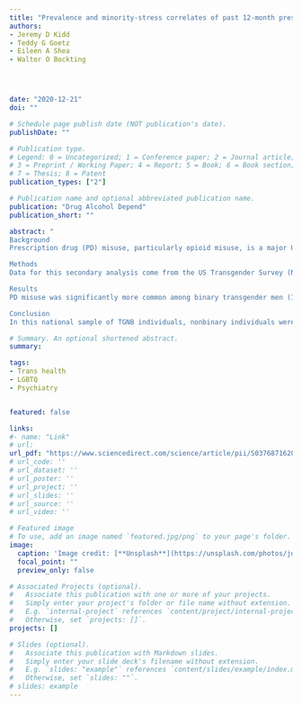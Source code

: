 ```yaml
---
title: "Prevalence and minority-stress correlates of past 12-month prescription drug misuse in a national sample of transgender and gender nonbinary adults: Results from the U.S. Transgender Survey"
authors:
- Jeremy D Kidd
- Teddy G Goetz
- Eileen A Shea
- Waltor O Bockting




date: "2020-12-21"
doi: ""

# Schedule page publish date (NOT publication's date).
publishDate: ""

# Publication type.
# Legend: 0 = Uncategorized; 1 = Conference paper; 2 = Journal article;
# 3 = Preprint / Working Paper; 4 = Report; 5 = Book; 6 = Book section;
# 7 = Thesis; 8 = Patent
publication_types: ["2"]

# Publication name and optional abbreviated publication name.
publication: "Drug Alcohol Depend"
publication_short: ""

abstract: "
Background
Prescription drug (PD) misuse, particularly opioid misuse, is a major US public health concern. While transgender and gender nonbinary (TGNB) individuals experience numerous health disparities, including substance use disparities, little research has focused on PD misuse in this population.

Methods
Data for this secondary analysis come from the US Transgender Survey (N = 26,689). First, we examined bivariate differences in past 12-month PD misuse among binary transgender women, binary transgender men, nonbinary individuals assigned-female-at-birth (AFAB), and nonbinary individuals assigned-male-at-birth (AMAB). We then used multivariable logistic regression (separately based on sex-assigned-at-birth) to examine the relationship between gender-identity related discrimination and PD misuse.

Results
PD misuse was significantly more common among binary transgender men (17.3 %), nonbinary AFAB individuals (18.7 %), and nonbinary AMAB individuals (18.0 %); compared to binary transgender women (13.5 %). In multivariable analyses, nonbinary identity was associated with higher odds of PD misuse among TGNB AFAB individuals (OR = 1.121; 95 %CI 1.021−1.232) and AMAB individuals (OR = 1.315; 95 % CI 1.133−1.527). Controlling for overall health status and psychological distress, public accommodations discrimination was associated with PD misuse among TGNB AMAB individuals (OR = 1.578, 95 %CI 1.354−1.839). Among both groups, healthcare discrimination was associated with PD misuse (AFAB OR = 1.388, 95 %CI 1.255−1.534; AMAB OR = 1.227, 95 %CI 1.073−1.404).

Conclusion
In this national sample of TGNB individuals, nonbinary individuals were at greater risk for PD misuse than binary individuals, possibly due to less societal affirmation. Similar to other TGNB health disparities, discrimination based on gender identity/expression was associated with PD misuse. This highlights the importance of interventions to reduce discrimination against TGNB individuals."

# Summary. An optional shortened abstract.
summary:

tags:
- Trans health
- LGBTQ
- Psychiatry


featured: false

links:
#- name: "Link"
# url: 
url_pdf: "https://www.sciencedirect.com/science/article/pii/S0376871620306396"
# url_code: ''
# url_dataset: ''
# url_poster: ''
# url_project: ''
# url_slides: ''
# url_source: ''
# url_video: ''

# Featured image
# To use, add an image named `featured.jpg/png` to your page's folder. 
image:
  caption: 'Image credit: [**Unsplash**](https://unsplash.com/photos/jdD8gXaTZsc)'
  focal_point: ""
  preview_only: false

# Associated Projects (optional).
#   Associate this publication with one or more of your projects.
#   Simply enter your project's folder or file name without extension.
#   E.g. `internal-project` references `content/project/internal-project/index.md`.
#   Otherwise, set `projects: []`.
projects: []

# Slides (optional).
#   Associate this publication with Markdown slides.
#   Simply enter your slide deck's filename without extension.
#   E.g. `slides: "example"` references `content/slides/example/index.md`.
#   Otherwise, set `slides: ""`.
# slides: example
---
```





